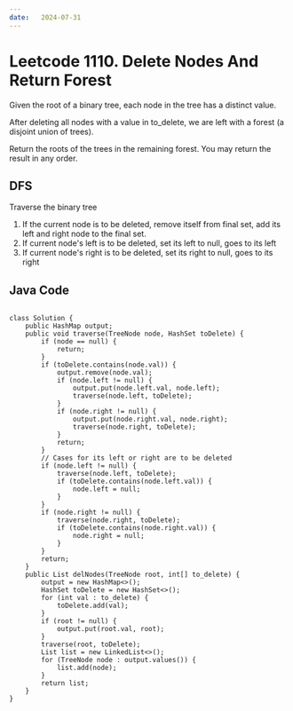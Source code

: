 ```yaml
---
date:   2024-07-31
---
```


# Leetcode 1110. Delete Nodes And Return Forest

Given the root of a binary tree, each node in the tree has a distinct value.

After deleting all nodes with a value in to_delete, we are left with a forest (a disjoint union of trees).

Return the roots of the trees in the remaining forest. You may return the result in any order.

## DFS
Traverse the binary tree
1. If the current node is to be deleted, remove itself from final set, add its left and right node to the final set.
2. If current node's left is to be deleted, set its left to null, goes to its left
3. If current node's right is to be deleted, set its right to null, goes to its right

## Java Code
<pre>
<code>
class Solution {
    public HashMap<Integer, TreeNode> output;
    public void traverse(TreeNode node, HashSet<Integer> toDelete) {
        if (node == null) {
            return;
        }
        if (toDelete.contains(node.val)) {
            output.remove(node.val);
            if (node.left != null) {
                output.put(node.left.val, node.left);
                traverse(node.left, toDelete);
            }
            if (node.right != null) {
                output.put(node.right.val, node.right);
                traverse(node.right, toDelete);
            }
            return;
        }
        // Cases for its left or right are to be deleted
        if (node.left != null) {
            traverse(node.left, toDelete);
            if (toDelete.contains(node.left.val)) {
                node.left = null;
            }
        }
        if (node.right != null) {
            traverse(node.right, toDelete);
            if (toDelete.contains(node.right.val)) {
                node.right = null;
            }
        }
        return;
    }
    public List<TreeNode> delNodes(TreeNode root, int[] to_delete) {
        output = new HashMap<>();
        HashSet<Integer> toDelete = new HashSet<>();
        for (int val : to_delete) {
            toDelete.add(val);
        }
        if (root != null) {
            output.put(root.val, root);
        }
        traverse(root, toDelete);
        List<TreeNode> list = new LinkedList<>();
        for (TreeNode node : output.values()) {
            list.add(node);
        }
        return list;
    }
}
</code>
</pre>
